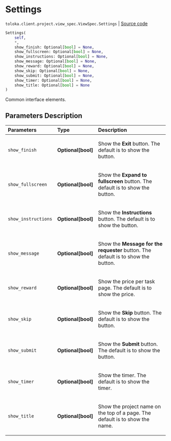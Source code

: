 # Settings
`toloka.client.project.view_spec.ViewSpec.Settings` | [Source code](https://github.com/Toloka/toloka-kit/blob/v1.2.0/src/client/project/view_spec.py#L44)

```python
Settings(
    self,
    *,
    show_finish: Optional[bool] = None,
    show_fullscreen: Optional[bool] = None,
    show_instructions: Optional[bool] = None,
    show_message: Optional[bool] = None,
    show_reward: Optional[bool] = None,
    show_skip: Optional[bool] = None,
    show_submit: Optional[bool] = None,
    show_timer: Optional[bool] = None,
    show_title: Optional[bool] = None
)
```

Common interface elements.

## Parameters Description

| Parameters | Type | Description |
| :----------| :----| :-----------|
`show_finish`|**Optional\[bool\]**|<p>Show the **Exit** button. The default is to show the button.</p>
`show_fullscreen`|**Optional\[bool\]**|<p>Show the **Expand to fullscreen** button. The default is to show the button.</p>
`show_instructions`|**Optional\[bool\]**|<p>Show the **Instructions** button. The default is to show the button.</p>
`show_message`|**Optional\[bool\]**|<p>Show the **Message for the requester** button. The default is to show the button.</p>
`show_reward`|**Optional\[bool\]**|<p>Show the price per task page. The default is to show the price.</p>
`show_skip`|**Optional\[bool\]**|<p>Show the **Skip** button. The default is to show the button.</p>
`show_submit`|**Optional\[bool\]**|<p>Show the **Submit** button. The default is to show the button.</p>
`show_timer`|**Optional\[bool\]**|<p>Show the timer. The default is to show the timer.</p>
`show_title`|**Optional\[bool\]**|<p>Show the project name on the top of a page. The default is to show the name.</p>
